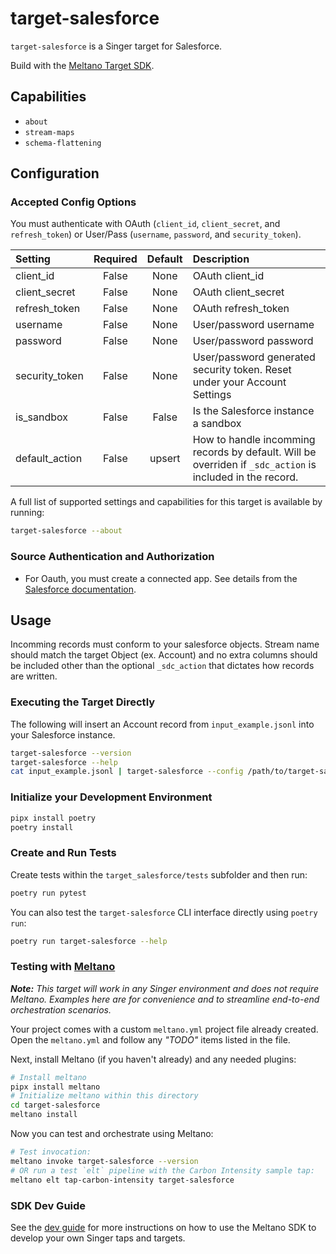 # target-salesforce

`target-salesforce` is a Singer target for Salesforce.

Build with the [Meltano Target SDK](https://sdk.meltano.com).

## Capabilities

* `about`
* `stream-maps`
* `schema-flattening`

## Configuration

### Accepted Config Options

You must authenticate with OAuth (`client_id`, `client_secret`, and `refresh_token`) or User/Pass (`username`, `password`, and `security_token`).

| Setting             | Required | Default | Description |
|:--------------------|:--------:|:-------:|:------------|
| client_id           | False     | None    | OAuth client_id  |
| client_secret       | False     | None    | OAuth client_secret |
| refresh_token       | False     | None    | OAuth refresh_token |
| username            | False     | None    | User/password username |
| password            | False     | None    | User/password password |
| security_token      | False     | None    | User/password generated security token. Reset under your Account Settings |
| is_sandbox          | False     | False   | Is the Salesforce instance a sandbox |
| default_action      | False     | upsert  | How to handle incomming records by default. Will be overriden if `_sdc_action` is included in the record. |

A full list of supported settings and capabilities for this
target is available by running:

```bash
target-salesforce --about
```

### Source Authentication and Authorization

- For Oauth, you must create a connected app. See details from the [Salesforce documentation](https://developer.salesforce.com/docs/atlas.en-us.api_rest.meta/api_rest/intro_understanding_web_server_oauth_flow.htm).

## Usage

Incomming records must conform to your salesforce objects. Stream name should match the target Object (ex. Account) and no extra columns should be included other than the optional `_sdc_action` that dictates how records are written.

### Executing the Target Directly
The following will insert an Account record from `input_example.jsonl` into your Salesforce instance.

```bash
target-salesforce --version
target-salesforce --help
cat input_example.jsonl | target-salesforce --config /path/to/target-salesforce-config.json
```

### Initialize your Development Environment

```bash
pipx install poetry
poetry install
```

### Create and Run Tests

Create tests within the `target_salesforce/tests` subfolder and
  then run:

```bash
poetry run pytest
```

You can also test the `target-salesforce` CLI interface directly using `poetry run`:

```bash
poetry run target-salesforce --help
```

### Testing with [Meltano](https://meltano.com/)

_**Note:** This target will work in any Singer environment and does not require Meltano.
Examples here are for convenience and to streamline end-to-end orchestration scenarios._

Your project comes with a custom `meltano.yml` project file already created. Open the `meltano.yml` and follow any _"TODO"_ items listed in
the file.

Next, install Meltano (if you haven't already) and any needed plugins:

```bash
# Install meltano
pipx install meltano
# Initialize meltano within this directory
cd target-salesforce
meltano install
```

Now you can test and orchestrate using Meltano:

```bash
# Test invocation:
meltano invoke target-salesforce --version
# OR run a test `elt` pipeline with the Carbon Intensity sample tap:
meltano elt tap-carbon-intensity target-salesforce
```

### SDK Dev Guide

See the [dev guide](https://sdk.meltano.com/en/latest/dev_guide.html) for more instructions on how to use the Meltano SDK to
develop your own Singer taps and targets.
